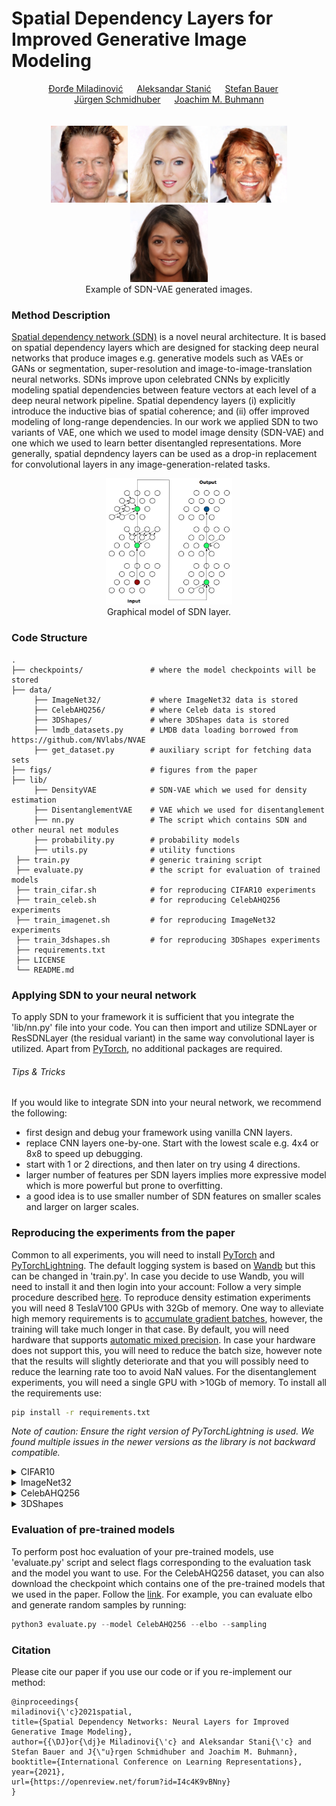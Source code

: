 <h1>Spatial Dependency Layers for Improved Generative Image Modeling</h1>

<div align="center">
  <a href="https://djordjemila.github.io/" target="_blank">Đorđe&nbsp;Miladinović</a> &emsp;
  <a href="https://astanic.github.io/" target="_blank">Aleksandar&nbsp;Stanić</a> &emsp;
  <a href="https://www.is.mpg.de/~sbauer" target="_blank">Stefan&nbsp;Bauer</a> &emsp;
  <a href="https://people.idsia.ch/~juergen/" target="_blank">Jürgen&nbsp;Schmidhuber</a> &emsp;
  <a href="https://inf.ethz.ch/people/person-detail.buhmann.html" target="_blank">Joachim&nbsp;M.&nbsp;Buhmann</a>
</div>
<br>
<br>

<div align="center">
<img src="./figs/additional_samples/00.png" width="24.5%">
<img src="./figs/additional_samples/01.png" width="24.5%">
<img src="./figs/additional_samples/04.png" width="24.5%">
<img src="./figs/additional_samples/10.png" width="24.5%">
</div>
<div align="center"> Example of SDN-VAE generated images. </div>


### Method Description

[Spatial dependency network (SDN)](https://openreview.net/forum?id=I4c4K9vBNny) is a novel neural architecture. It is based on spatial dependency layers which are designed for stacking deep neural networks that
produce images e.g. generative models such as VAEs or GANs or segmentation, super-resolution and image-to-image-translation neural networks.
SDNs improve upon celebrated CNNs by explicitly modeling spatial dependencies between feature vectors at each level of a deep neural network pipeline.
Spatial dependency layers (i) explicitly introduce the inductive bias of spatial coherence; and (ii) offer improved modeling of long-range dependencies.
In our work we applied SDN to two variants of VAE, one which we used to model image density (SDN-VAE) and one which we used to learn better disentangled representations.
More generally, spatial depndency layers can be used as a drop-in replacement for convolutional layers in any image-generation-related tasks.

<div align="center"><img src="figs/sdn.png" width="40%"></div>
<div align="center"> Graphical model of SDN layer. </div>

### Code Structure

    .
    ├── checkpoints/               # where the model checkpoints will be stored
    ├── data/
         ├── ImageNet32/           # where ImageNet32 data is stored
         ├── CelebAHQ256/          # where Celeb data is stored
         ├── 3DShapes/             # where 3DShapes data is stored
         ├── lmdb_datasets.py      # LMDB data loading borrowed from https://github.com/NVlabs/NVAE
         ├── get_dataset.py        # auxiliary script for fetching data sets
    ├── figs/                      # figures from the paper
    ├── lib/
         ├── DensityVAE            # SDN-VAE which we used for density estimation
         ├── DisentanglementVAE    # VAE which we used for disentanglement
         ├── nn.py                 # The script which contains SDN and other neural net modules
         ├── probability.py        # probability models
         ├── utils.py              # utility functions
     ├── train.py                  # generic training script
     ├── evaluate.py               # the script for evaluation of trained models
     ├── train_cifar.sh            # for reproducing CIFAR10 experiments
     ├── train_celeb.sh            # for reproducing CelebAHQ256 experiments
     ├── train_imagenet.sh         # for reproducing ImageNet32 experiments
     ├── train_3dshapes.sh         # for reproducing 3DShapes experiments
     ├── requirements.txt
     ├── LICENSE
     └── README.md

### Applying SDN to your neural network

To apply SDN to your framework it is sufficient that you integrate the 'lib/nn.py' file into your code.
You can then import and utilize SDNLayer or ResSDNLayer (the residual variant) in the same way convolutional layer is utilized.
Apart from [PyTorch](pytorch.org), no additional packages are required.

###### Tips & Tricks

If you would like to integrate SDN into your neural network, we recommend the following:

* first design and debug your framework using vanilla CNN layers.
* replace CNN layers one-by-one. Start with the lowest scale e.g. 4x4 or 8x8 to speed up debugging.
* start with 1 or 2 directions, and then later on try using 4 directions.
* larger number of features per SDN layers implies more expressive model which is more powerful but prone to overfitting.
* a good idea is to use smaller number of SDN features on smaller scales and larger on larger scales.

### Reproducing the experiments from the paper

Common to all experiments, you will need to install [PyTorch](pytorch.org) and [PyTorchLightning](https://github.com/PyTorchLightning/pytorch-lightning).
The default logging system is based on [Wandb](https://wandb.ai/site) but this can be changed in 'train.py'.
In case you decide to use Wandb, you will need to install it and then login into your account: Follow a very simple procedure described [here](https://docs.wandb.ai/examples).
To reproduce density estimation experiments you will need 8 TeslaV100 GPUs with 32Gb of memory.
One way to alleviate high memory requirements is to [accumulate gradient batches](https://pytorch-lightning.readthedocs.io/en/0.7.1/training_tricks.html), however, the training will take much longer in that case.
By default, you will need hardware that supports [automatic mixed precision](https://pytorch.org/tutorials/recipes/recipes/amp_recipe.html).
In case your hardware does not support this, you will need to reduce the batch size, however note that the results will slightly deteriorate and that you will possibly need to reduce the learning rate too to avoid NaN values.
For the disentanglement experiments, you will need a single GPU with >10Gb of memory.
To install all the requirements use:

``` bash
pip install -r requirements.txt
```

*Note of caution: Ensure the right version of PyTorchLightning is used. We found multiple issues in the newer versions as the library is not backward compatible.*


<details><summary>CIFAR10</summary>

The data will be automatically downloaded through PyTorch. To run the baselines that reproduce the results from the paper use:

```bash
bash train_cifar.sh
```
</details>

<details><summary>ImageNet32</summary>

To obtain the dataset go into the folder 'data/ImageNet32' and then run

```bash
bash get_imagenet_data.sh
```
To reproduce the experiments run:

``` bash
bash train_imagenet.sh
```
</details>

<details><summary>CelebAHQ256</summary>

To obtain the dataset go into the folder 'data/CelebAHQ256' and then run

``` bash
bash get_celeb_data.sh
```
The script is adapted from [NVAE repo](https://github.com/NVlabs/NVAE) and is based on [GLOW dataset](https://github.com/openai/glow).
To reproduce the experiments run:

``` bash
bash train_celeb.sh
```
</details>


<details><summary>3DShapes</summary>
Coming soon.
</details>


### Evaluation of pre-trained models

To perform post hoc evaluation of your pre-trained models, use 'evaluate.py' script and select flags corresponding to
the evaluation task and the model you want to use. For the CelebAHQ256 dataset, you can also download the checkpoint
which contains one of the pre-trained models that we used in the paper.
Follow the [link](https://drive.google.com/file/d/1wIQTHS5S_j9ixIQrKHmliPwgdLwG35WQ/view?usp=sharing). For example, you
can evaluate elbo and generate random samples by running:
``` python
python3 evaluate.py --model CelebAHQ256 --elbo --sampling
```

### Citation

Please cite our paper if you use our code or if you re-implement our method:

```
@inproceedings{
miladinovi{\'c}2021spatial,
title={Spatial Dependency Networks: Neural Layers for Improved Generative Image Modeling},
author={{\DJ}or{\dj}e Miladinovi{\'c} and Aleksandar Stani{\'c} and Stefan Bauer and J{\"u}rgen Schmidhuber and Joachim M. Buhmann},
booktitle={International Conference on Learning Representations},
year={2021},
url={https://openreview.net/forum?id=I4c4K9vBNny}
}
```